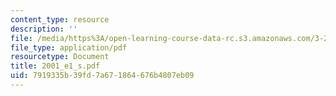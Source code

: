```yaml
---
content_type: resource
description: ''
file: /media/https%3A/open-learning-course-data-rc.s3.amazonaws.com/3-20-materials-at-equilibrium-sma-5111-fall-2003/7919335b39fd7a671864676b4807eb09_2001_e1_s.pdf
file_type: application/pdf
resourcetype: Document
title: 2001_e1_s.pdf
uid: 7919335b-39fd-7a67-1864-676b4807eb09
---
```

